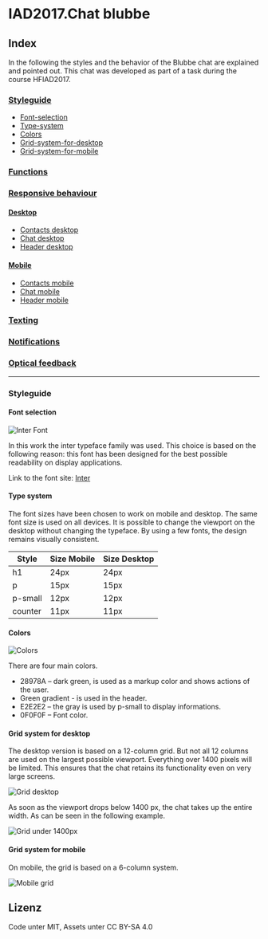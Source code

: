 # IAD2017.Chat blubbe

## Index

In the following the styles and the behavior of the Blubbe chat are explained and pointed out. This chat was developed as part of a task during the course HFIAD2017.

### [Styleguide](#styleguide)
  - [Font-selection](#font-selection)
  - [Type-system](#type-system)
  - [Colors](#colors)
  - [Grid-system-for-desktop](#grid-system-for-desktop)
  - [Grid-system-for-mobile](#grid-system-for-mobile)

### [Functions](#functions)

### [Responsive behaviour](#responsive-behaviour)

#### [Desktop](#desktop)
  - [Contacts desktop](#contacts-desktop)
  - [Chat desktop](#chat-desktop)
  - [Header desktop](#header-desktop)

#### [Mobile](#mobile)
  - [Contacts mobile](#contacts-mobile)
  - [Chat mobile](#chat-mobile)
  - [Header mobile](#header-mobile)

### [Texting](#texting)

### [Notifications](#notifications)


### [Optical feedback](#optical-feedback)

---

### Styleguide

#### Font selection

![Inter Font](https://i.imgur.com/4rlAEwI.png)

In this work the inter typeface family was used. This choice is based on the following reason: this font has been designed for the best possible readability on display applications.

Link to the font site: [Inter](https://rsms.me/inter/)

#### Type system

The font sizes have been chosen to work on mobile and desktop. The same font size is used on all devices. It is possible to change the viewport on the desktop without changing the typeface. By using a few fonts, the design remains visually consistent.

| Style         | Size Mobile | Size Desktop  |
| ------------- |-------------| --------------|
| h1            | 24px        | 24px          |
| p             | 15px        | 15px          |
| p-small       | 12px        | 12px          |
| counter       | 11px        | 11px          |

#### Colors

![Colors](https://i.imgur.com/qXv80DS.png)

There are four main colors.
* 28978A – dark green, is used as a markup color and shows actions of the user.
* Green gradient - is used in the header.
* E2E2E2 – the gray is used by p-small to display informations.
* 0F0F0F – Font color.

#### Grid system for desktop

The desktop version is based on a 12-column grid. But not all 12 columns are used on the largest possible viewport. Everything over 1400 pixels will be limited. This ensures that the chat retains its functionality even on very large screens.

![Grid desktop](https://imgur.com/xAk9A5m.png)

As soon as the viewport drops below 1400 px, the chat takes up the entire width. As can be seen in the following example.

![Grid under 1400px](https://imgur.com/DTLLWKq.png)

#### Grid system for mobile

On mobile, the grid is based on a 6-column system.

![Mobile grid](https://imgur.com/b3c0JLy.png)






## Lizenz
Code unter MIT, Assets unter CC BY-SA 4.0 

